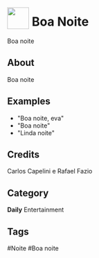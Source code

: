 # <img src="https://raw.githack.com/FortAwesome/Font-Awesome/master/svgs/solid/moon.svg" card_color="#00002F" width="50" height="50" style="vertical-align:bottom"/> Boa Noite
Boa noite

## About
Boa noite

## Examples
* "Boa noite, eva"
* "Boa noite"
* "Linda noite"

## Credits
Carlos Capelini e Rafael Fazio

## Category
**Daily**
Entertainment

## Tags
#Noite
#Boa noite

